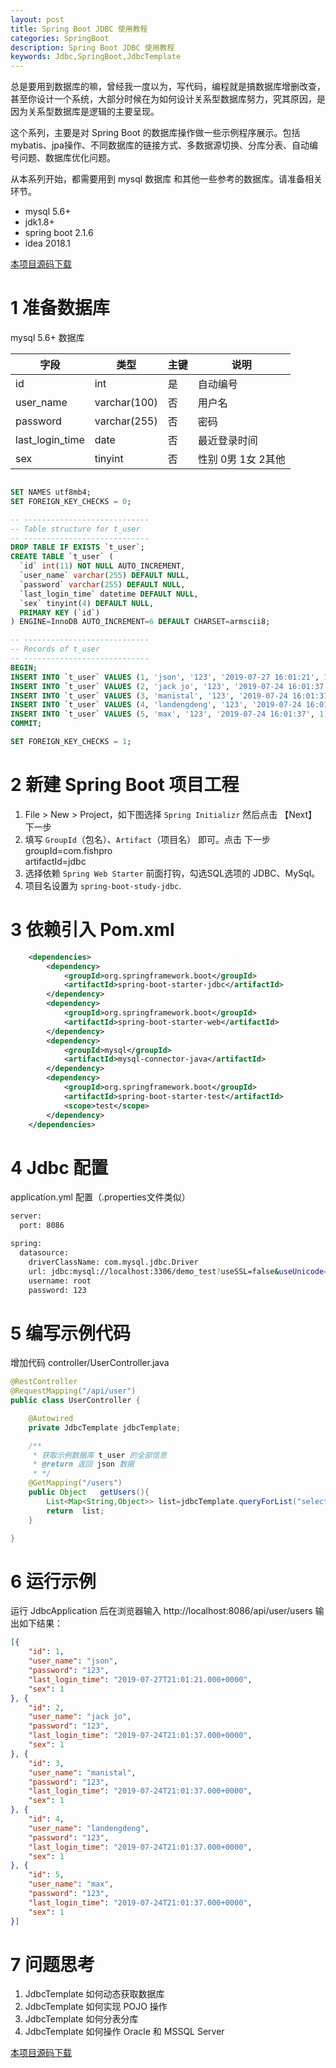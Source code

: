 ```yaml
---
layout: post
title: Spring Boot JDBC 使用教程
categories: SpringBoot
description: Spring Boot JDBC 使用教程
keywords: Jdbc,SpringBoot,JdbcTemplate
---
```


总是要用到数据库的嘛，曾经我一度以为，写代码，编程就是搞数据库增删改查，甚至你设计一个系统，大部分时候在为如何设计关系型数据库努力，究其原因，是因为关系型数据库是逻辑的主要呈现。

这个系列，主要是对 Spring Boot 的数据库操作做一些示例程序展示。包括 mybatis、jpa操作、不同数据库的链接方式、多数据源切换、分库分表、自动编号问题、数据库优化问题。

从本系列开始，都需要用到 mysql 数据库 和其他一些参考的数据库。请准备相关环节。
- mysql 5.6+
- jdk1.8+
- spring boot 2.1.6
- idea 2018.1


[本项目源码下载](https://github.com/fishpro/spring-boot-study/tree/master/spring-boot-study-jdbc)

# 1 准备数据库
mysql 5.6+ 数据库

|字段|类型|主键|说明|
|--|--|--|---|
|id|int|是|自动编号|
|user_name|varchar(100)|否|用户名|
|password|varchar(255)|否|密码|
|last_login_time|date|否|最近登录时间|
|sex|tinyint|否|性别 0男 1女 2其他|

```sql

SET NAMES utf8mb4;
SET FOREIGN_KEY_CHECKS = 0;

-- ----------------------------
-- Table structure for t_user
-- ----------------------------
DROP TABLE IF EXISTS `t_user`;
CREATE TABLE `t_user` (
  `id` int(11) NOT NULL AUTO_INCREMENT,
  `user_name` varchar(255) DEFAULT NULL,
  `password` varchar(255) DEFAULT NULL,
  `last_login_time` datetime DEFAULT NULL,
  `sex` tinyint(4) DEFAULT NULL,
  PRIMARY KEY (`id`)
) ENGINE=InnoDB AUTO_INCREMENT=6 DEFAULT CHARSET=armscii8;

-- ----------------------------
-- Records of t_user
-- ----------------------------
BEGIN;
INSERT INTO `t_user` VALUES (1, 'json', '123', '2019-07-27 16:01:21', 1);
INSERT INTO `t_user` VALUES (2, 'jack jo', '123', '2019-07-24 16:01:37', 1);
INSERT INTO `t_user` VALUES (3, 'manistal', '123', '2019-07-24 16:01:37', 1);
INSERT INTO `t_user` VALUES (4, 'landengdeng', '123', '2019-07-24 16:01:37', 1);
INSERT INTO `t_user` VALUES (5, 'max', '123', '2019-07-24 16:01:37', 1);
COMMIT;

SET FOREIGN_KEY_CHECKS = 1;
```


# 2 新建 Spring Boot 项目工程

1. File > New > Project，如下图选择 `Spring Initializr` 然后点击 【Next】下一步
2. 填写 `GroupId`（包名）、`Artifact`（项目名） 即可。点击 下一步
    groupId=com.fishpro   
    artifactId=jdbc
3. 选择依赖 `Spring Web Starter` 前面打钩，勾选SQL选项的 JDBC、MySql。
4. 项目名设置为 `spring-boot-study-jdbc`.


# 3 依赖引入 Pom.xml
```xml
    <dependencies>
		<dependency>
			<groupId>org.springframework.boot</groupId>
			<artifactId>spring-boot-starter-jdbc</artifactId>
		</dependency>
		<dependency>
			<groupId>org.springframework.boot</groupId>
			<artifactId>spring-boot-starter-web</artifactId>
		</dependency>
		<dependency>
			<groupId>mysql</groupId>
			<artifactId>mysql-connector-java</artifactId>
		</dependency>
		<dependency>
			<groupId>org.springframework.boot</groupId>
			<artifactId>spring-boot-starter-test</artifactId>
			<scope>test</scope>
		</dependency>
	</dependencies>
```

# 4 Jdbc 配置
application.yml 配置（.properties文件类似）
```bash
server:
  port: 8086

spring:
  datasource:
    driverClassName: com.mysql.jdbc.Driver
    url: jdbc:mysql://localhost:3306/demo_test?useSSL=false&useUnicode=true&characterEncoding=utf8
    username: root
    password: 123
```

# 5 编写示例代码
增加代码 controller/UserController.java
```java
@RestController
@RequestMapping("/api/user")
public class UserController {

    @Autowired
    private JdbcTemplate jdbcTemplate;

    /**
     * 获取示例数据库 t_user 的全部信息 
     * @return 返回 json 数据
     * */
    @GetMapping("/users")
    public Object   getUsers(){
        List<Map<String,Object>> list=jdbcTemplate.queryForList("select * from t_user ");
        return  list;
    }

}
```

# 6 运行示例
运行 JdbcApplication 后在浏览器输入 http://localhost:8086/api/user/users 输出如下结果：

```json
[{
	"id": 1,
	"user_name": "json",
	"password": "123",
	"last_login_time": "2019-07-27T21:01:21.000+0000",
	"sex": 1
}, {
	"id": 2,
	"user_name": "jack jo",
	"password": "123",
	"last_login_time": "2019-07-24T21:01:37.000+0000",
	"sex": 1
}, {
	"id": 3,
	"user_name": "manistal",
	"password": "123",
	"last_login_time": "2019-07-24T21:01:37.000+0000",
	"sex": 1
}, {
	"id": 4,
	"user_name": "landengdeng",
	"password": "123",
	"last_login_time": "2019-07-24T21:01:37.000+0000",
	"sex": 1
}, {
	"id": 5,
	"user_name": "max",
	"password": "123",
	"last_login_time": "2019-07-24T21:01:37.000+0000",
	"sex": 1
}]
```

# 7 问题思考
1. JdbcTemplate 如何动态获取数据库
2. JdbcTemplate 如何实现 POJO 操作
3. JdbcTemplate 如何分表分库
4. JdbcTemplate 如何操作 Oracle 和 MSSQL Server


[本项目源码下载](https://github.com/fishpro/spring-boot-study/tree/master/spring-boot-study-jdbc)